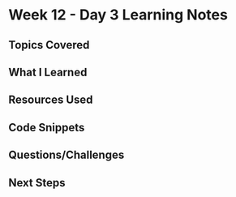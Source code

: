 # Week 12 - Day 3 Learning Notes

## Topics Covered

## What I Learned

## Resources Used

## Code Snippets

## Questions/Challenges

## Next Steps
